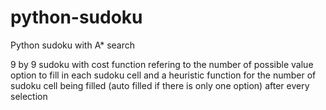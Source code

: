 # python-sudoku
Python sudoku with  A* search

9 by 9 sudoku with cost function refering to the number of possible value option to fill in each sudoku cell 
and a heuristic function for the number of sudoku cell being filled (auto filled if there is only one option) after every selection 
